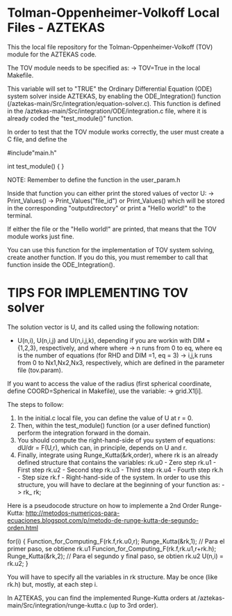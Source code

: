 # Tolman-Oppenheimer-Volkoff Local Files - AZTEKAS

This the local file repository for the Tolman-Oppenheimer-Volkoff (TOV)
module for the AZTEKAS code.

The TOV module needs to be specified as:
   -> TOV=True
in the local Makefile.

This variable will set to "TRUE" the Ordinary Differential Equation (ODE)
system solver inside AZTEKAS, by enabling the ODE_Integration() function
(/aztekas-main/Src/integration/equation-solver.c). This function is defined
in the /aztekas-main/Src/integration/ODE/integration.c file, where it is already
coded the "test_module()" function.

In order to test that the TOV module works correctly, the user must create a C
file, and define the

#include"main.h"

int test_module()
{
}

NOTE: Remember to define the function in the user_param.h

Inside that function you can either print the stored values of vector U:
   -> Print_Values()
   -> Print_Values("file_id") or Print_Values()
which will be stored in the corresponding "outputdirectory" or print a
"Hello world!" to the terminal.

If either the file or the "Hello world!" are printed, that means that the TOV
module works just fine.

You can use this function for the implementation of TOV system solving, create
another function. If you do this, you must remember to call that function inside
the ODE_Integration().

# TIPS FOR IMPLEMENTING TOV solver

The solution vector is U, and its called using the following notation:
   - U(n,i), U(n,i,j) and U(n,i,j,k),
depending if you are workin with DIM = {1,2,3}, respectively, and where
where
   -> n runs from 0 to eq, where eq is the number of equations 
                          (for RHD and DIM =1, eq = 3)
   -> i,j,k runs from 0 to Nx1,Nx2,Nx3, respectively, which are defined in
     the parameter file (tov.param).

If you want to access the value of the radius (first spherical coordinate,
define COORD=Spherical in Makefile), use the variable:
   -> grid.X1[i].

The steps to follow:
   
   1. In the initial.c local file, you can define the value of U at r = 0.
   2. Then, within the test_module() function (or a user defined function)
      perform the integration forward in the domain. 
   3. You should compute the right-hand-side of you system of equations:
         dU/dr = F(U,r),
      which can, in principle, depends on U and r.
   4. Finally, integrate using Runge_Kutta(&rk,order), where rk is an already
      defined structure that contains the variables:
         rk.u0 - Zero step
         rk.u1 - First step
         rk.u2 - Second step
         rk.u3 - Third step
         rk.u4 - Fourth step
         rk.h  - Step size
         rk.f  - Right-hand-side of the system.
      In order to use this structure, you will have to declare at the beginning
      of your function as:
         -> rk_ rk;

Here is a pseudocode structure on how to implemente a 2nd Order Runge-Kutta:
http://metodos-numericos-para-ecuaciones.blogspot.com/p/metodo-de-runge-kutta-de-segundo-orden.html

   for(i)
   {
      Function_for_Computing_F(rk.f,rk.u0,r);
      Runge_Kutta(&rk,1); // Para el primer paso, se obtiene rk.u1
      Funcion_for_Computing_F(rk.f,rk.u1,r+rk.h);
      Runge_Kutta(&rk,2); // Para el segundo y final paso, se obtien rk.u2
      U(n,i) = rk.u2;
   }

You will have to specify all the variables in rk structure. May be once (like
rk.h) but, mostly, at each step i.

In AZTEKAS, you can find the implemented Runge-Kutta orders at /aztekas-main/Src/integration/runge-kutta.c (up to 3rd order).
